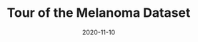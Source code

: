 ---
title: Tour of the Melanoma Dataset
image: datasets/tour-melanoma-dataset.jpg

date: 2020-11-10

minerva_link: https://google.com  
info_link: https://bing.com
---
